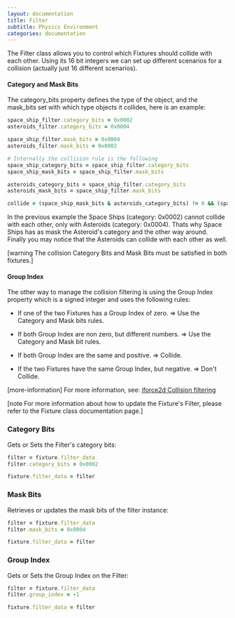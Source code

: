 ```yaml
---
layout: documentation
title: Filter
subtitle: Physics Environment
categories: documentation
---
```


The Filter class allows you to control which Fixtures should collide with each other. Using its 16 bit integers we can set up different scenarios for a collision (actually just 16 different scenarios).

#### Category and Mask Bits
The category_bits property defines the type of the object, and the mask_bits set with which type objects it collides, here is an example:

```ruby
space_ship_filter.category_bits = 0x0002
asteroids_filter.category_bits = 0x0004

space_ship_filter.mask_bits = 0x0004
asteroids_filter.mask_bits = 0x0002

# Internally the collision rule is the following
space_ship_category_bits = space_ship_filter.category_bits
space_ship_mask_bits = space_ship_filter.mask_bits

asteroids_category_bits = space_ship_filter.category_bits
asteroids_mask_bits = space_ship_filter.mask_bits

collide = (space_ship_mask_bits & asteroids_category_bits) != 0 && (space_ship_category_bits & asteroids_mask_bits) != 0
```

In the previous example the Space Ships (category: 0x0002) cannot collide with each other, only with Asteroids (category: 0x0004). Thats why Space Ships has as mask the Asteroid's category and the other way around. Finally you may notice that the Asteroids can collide with each other as well.

[warning The collision Category Bits and Mask Bits must be satisfied in both fixtures.]

#### Group Index 
The other way to manage the collision filtering is using the Group Index property which is a signed integer and uses the following rules:

* If one of the two Fixtures has a Group Index of zero. => Use the Category and Mask bits rules.

* If both Group Index are non zero, but different numbers. => Use the Category and Mask bit rules.

* If both Group Index are the same and positive. => Collide.

* If the two Fixtures have the same Group Index, but negative. => Don't Collide.

[more-information] For more information, see: [iforce2d Collision filtering](http://www.iforce2d.net/b2dtut/collision-filtering)

[note For more information about how to update the Fixture's Filter, please refer to the Fixture class documentation page.]

### Category Bits
Gets or Sets the Filter's category bits:

```ruby
filter = fixture.filter_data
filter.category_bits = 0x0002

fixture.filter_data = filter
```

### Mask Bits
Retrieves or updates the mask bits of the filter instance:

```ruby
filter = fixture.filter_data
filter.mask_bits = 0x0004

fixture.filter_data = filter
```

### Group Index
Gets or Sets the Group Index on the Filter:

```ruby
filter = fixture.filter_data
filter.group_index = -1

fixture.filter_data = filter
```
